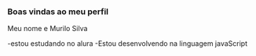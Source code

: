 ### Boas vindas ao meu perfil

Meu nome e Murilo Silva

-estou estudando no alura 
-Estou desenvolvendo na linguagem javaScript
